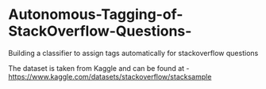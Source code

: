 # Autonomous-Tagging-of-StackOverflow-Questions-
Building a classifier to assign tags automatically for stackoverflow questions

The dataset is taken from Kaggle and can be found at - 
https://www.kaggle.com/datasets/stackoverflow/stacksample
